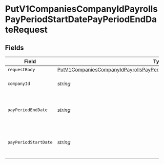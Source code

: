 # PutV1CompaniesCompanyIdPayrollsPayPeriodStartDatePayPeriodEndDateRequest


## Fields

| Field                                                                                                                                                                                   | Type                                                                                                                                                                                    | Required                                                                                                                                                                                | Description                                                                                                                                                                             |
| --------------------------------------------------------------------------------------------------------------------------------------------------------------------------------------- | --------------------------------------------------------------------------------------------------------------------------------------------------------------------------------------- | --------------------------------------------------------------------------------------------------------------------------------------------------------------------------------------- | --------------------------------------------------------------------------------------------------------------------------------------------------------------------------------------- |
| `requestBody`                                                                                                                                                                           | [PutV1CompaniesCompanyIdPayrollsPayPeriodStartDatePayPeriodEndDateRequestBody](../../models/operations/putv1companiescompanyidpayrollspayperiodstartdatepayperiodenddaterequestbody.md) | :heavy_minus_sign:                                                                                                                                                                      | N/A                                                                                                                                                                                     |
| `companyId`                                                                                                                                                                             | *string*                                                                                                                                                                                | :heavy_check_mark:                                                                                                                                                                      | The UUID of the company                                                                                                                                                                 |
| `payPeriodEndDate`                                                                                                                                                                      | *string*                                                                                                                                                                                | :heavy_check_mark:                                                                                                                                                                      | The end_date of the pay period for the payroll                                                                                                                                          |
| `payPeriodStartDate`                                                                                                                                                                    | *string*                                                                                                                                                                                | :heavy_check_mark:                                                                                                                                                                      | The start_date of the pay period for the payroll                                                                                                                                        |